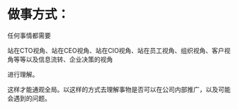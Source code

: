 # 做事方式：

任何事情都需要

站在CTO视角、站在CEO视角、站在CIO视角、站在员工视角、组织视角、客户视角等等以及信息流转、企业决策的视角

进行理解。

这样才能通观全局。以这样的方式去理解事物是否可以在公司内部推广，以及可能会遇到的问题。

